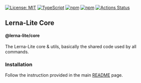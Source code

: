 [![License: MIT](https://img.shields.io/badge/License-MIT-yellow.svg)](https://opensource.org/licenses/MIT)
[![TypeScript](https://img.shields.io/badge/%3C%2F%3E-TypeScript-%230074c1.svg)](http://www.typescriptlang.org/)
[![npm](https://img.shields.io/npm/v/@lerna-lite/core.svg?color=forest)](https://www.npmjs.com/package/@lerna-lite/core)
[![npm](https://img.shields.io/npm/dy/@lerna-lite/core?color=forest)](https://www.npmjs.com/package/@lerna-lite/core)
[![Actions Status](https://github.com/ghiscoding/lerna-lite/workflows/CI%20Build/badge.svg)](https://github.com/ghiscoding/lerna-lite/actions)

## Lerna-Lite Core
#### @lerna-lite/core

The Lerna-Lite core & utils, basically the shared code used by all commands.

### Installation
Follow the instruction provided in the main [README](https://github.com/ghiscoding/lerna-lite#installation) page.
